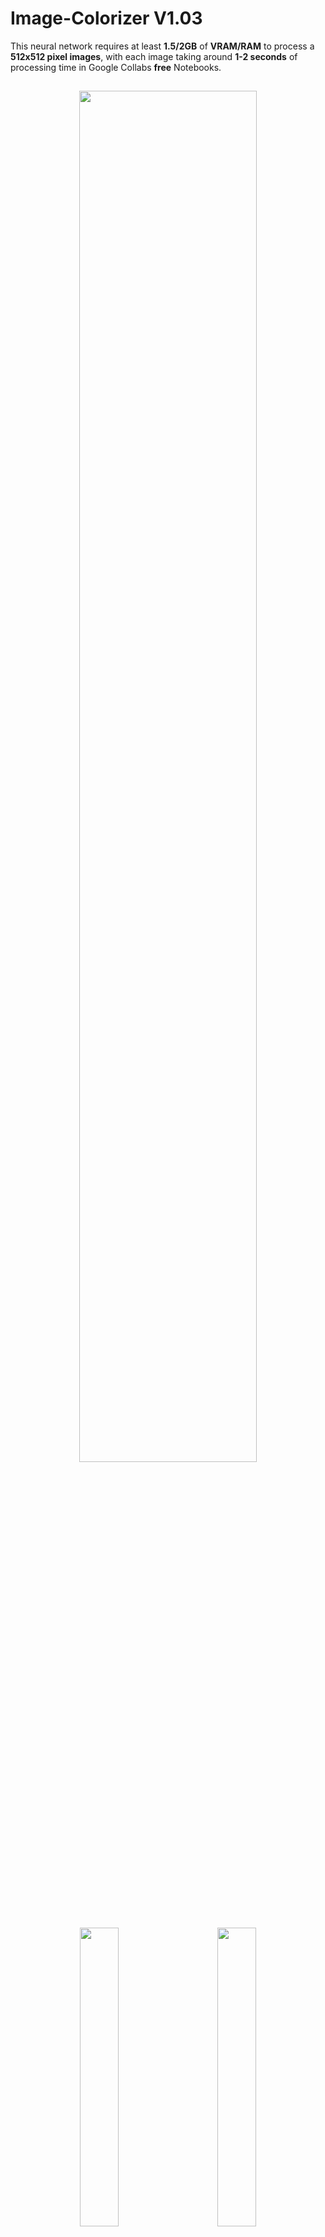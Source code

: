 # Image-Colorizer V1.03

This neural network requires at least **1.5/2GB** of **VRAM/RAM** to process a **512x512 pixel images**, with each image taking around **1-2 seconds** of processing time in Google Collabs **free** Notebooks.

<h2 align="center"></h1>

<p float="left" align="middle">
  <img src="https://cdn.discordapp.com/attachments/997620797826945045/1039622953043759155/image.png" width="75%"/>
</p>

<p float="left" align="middle">
  <img src="https://cdn.discordapp.com/attachments/997620797826945045/1039617766518431784/unknown.png" width="35%" hspace="20"/>
  <img src="https://cdn.discordapp.com/attachments/997620797826945045/1039617784797204520/unknown.png" width="35%" hspace="20"/> 
</p>

<p float="left" align="middle">
  <img src="https://media.discordapp.net/attachments/997620797826945045/1039617575220420608/unknown.png" width="35%" hspace="20"/>
  <img src="https://media.discordapp.net/attachments/997620797826945045/1039617591368491028/unknown.png" width="35%" hspace="20"/> 
</p>

<p float="left" align="middle"> 
  <img src="https://cdn.discordapp.com/attachments/997620797826945045/1039617512112926740/unknown.png" width="35%" hspace="20"/>
  <img src="https://cdn.discordapp.com/attachments/997620797826945045/1039617525912174653/unknown.png" width="35%" hspace="20"/> 
</p>

<p float="left" align="middle"> 
  <img src="https://media.discordapp.net/attachments/997620797826945045/1039617459436650628/unknown.png" width="35%" hspace="20"/>
  <img src="https://cdn.discordapp.com/attachments/997620797826945045/1039617475140128768/unknown.png" width="35%" hspace="20"/> 
</p>

<p float="left" align="middle"> 
  <img src="https://cdn.discordapp.com/attachments/997620797826945045/1039617100433588264/unknown.png" width="35%" hspace="20"/>
  <img src="https://cdn.discordapp.com/attachments/997620797826945045/1039617131874103326/unknown.png" width="35%" hspace="20"/> 
</p>

<p float="left" align="middle"> 
  <img src="https://cdn.discordapp.com/attachments/997620797826945045/1039617042493472880/unknown.png" width="35%" hspace="20"/>
  <img src="https://cdn.discordapp.com/attachments/997620797826945045/1039617055873302598/unknown.png" width="35%" hspace="20"/> 
</p>

<p float="left" align="middle"> 
  <img src="https://cdn.discordapp.com/attachments/997620797826945045/1039613391372816414/unknown.png" width="35%" hspace="20"/>
  <img src="https://cdn.discordapp.com/attachments/997620797826945045/1039613405495038064/unknown.png" width="35%" hspace="20"/> 
</p>

<p float="left" align="middle"> 
  <img src="https://cdn.discordapp.com/attachments/997620797826945045/1039616658257490030/unknown.png" width="35%" hspace="20"/>
  <img src="https://cdn.discordapp.com/attachments/997620797826945045/1039616673168240651/unknown.png" width="35%" hspace="20"/> 
</p>

<p float="left" align="middle"> 
  <img src="https://cdn.discordapp.com/attachments/997620797826945045/1039620562244349972/unknown.png" width="35%" hspace="20"/>
  <img src="https://cdn.discordapp.com/attachments/997620797826945045/1039620598818668565/unknown.png" width="35%" hspace="20"/> 
</p>

<p float="left" align="middle"> 
  <img src="https://cdn.discordapp.com/attachments/997620797826945045/1039620884907954206/unknown.png" width="35%" hspace="20"/>
  <img src="https://cdn.discordapp.com/attachments/997620797826945045/1039620903048323102/unknown.png" width="35%" hspace="20"/> 
</p>
